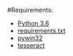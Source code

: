 #Requirements:

- [Python 3.6](https://www.python.org/downloads/release/python-363/)
- [requirements.txt](https://github.com/DevRayy/VisionGaming/blob/master/requierments.txt)
- [pywin32](https://sourceforge.net/projects/pywin32/files/pywin32/Build%20221/)
- [tesseract](https://digi.bib.uni-mannheim.de/tesseract/tesseract-ocr-setup-3.05.01.exe)